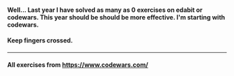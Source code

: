 #### Well... Last year I have solved as many as 0 exercises on edabit or codewars. This year should be should be more effective. I'm starting with codewars. 

#### Keep fingers crossed.

----

#### All exercises from https://www.codewars.com/
